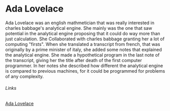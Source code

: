 # Ada Lovelace

Ada Lovelace was an english mathmetician that was really interested in charles babbage's analytical engine. She mainly was the one that saw potential in the analytical engine proposing that it could do way more than just calculation. She Collaborated with charles babbage granting her a lot of computing "firsts". When she translated a transcript from french, that was originally by a prime minister of italy, she added some notes that explained the analytical engine. She made a hypothetical program in the last note of the transcript, giving her the title after death of the first computer programmer. In her notes she described how different the analytical engine is compared to previous machines, for it could be programmed for problems of any complexity. 

###### Links
[Ada Lovelace](https://en.wikipedia.org/wiki/Ada_Lovelace)